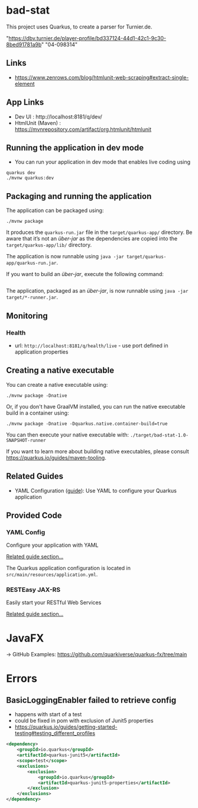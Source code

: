 # bad-stat

This project uses Quarkus, to create a parser for Turnier.de. 

"https://dbv.turnier.de/player-profile/bd337124-44d1-42c1-9c30-8bed91781a9b"
"04-098314"

## Links
 + https://www.zenrows.com/blog/htmlunit-web-scraping#extract-single-element

## App Links
 + Dev UI : http://localhost:8181/q/dev/
 + HtmlUnit (Maven) : https://mvnrepository.com/artifact/org.htmlunit/htmlunit 

## Running the application in dev mode
+ You can run your application in dev mode that enables live coding using

```shell script
quarkus dev
./mvnw quarkus:dev
```

## Packaging and running the application

The application can be packaged using:

```shell script
./mvnw package
```

It produces the `quarkus-run.jar` file in the `target/quarkus-app/` directory.
Be aware that it’s not an _über-jar_ as the dependencies are copied into the `target/quarkus-app/lib/` directory.

The application is now runnable using `java -jar target/quarkus-app/quarkus-run.jar`.

If you want to build an _über-jar_, execute the following command:

```shell script

```

The application, packaged as an _über-jar_, is now runnable using `java -jar target/*-runner.jar`.


## Monitoring
### Health 
+ url: `http://localhost:8181/q/health/live` - use port defined in application properties










## Creating a native executable

You can create a native executable using:

```shell script
./mvnw package -Dnative
```

Or, if you don't have GraalVM installed, you can run the native executable build in a container using:

```shell script
./mvnw package -Dnative -Dquarkus.native.container-build=true
```

You can then execute your native executable with: `./target/bad-stat-1.0-SNAPSHOT-runner`

If you want to learn more about building native executables, please consult <https://quarkus.io/guides/maven-tooling>.

## Related Guides

- YAML Configuration ([guide](https://quarkus.io/guides/config-yaml)): Use YAML to configure your Quarkus application

## Provided Code

### YAML Config

Configure your application with YAML

[Related guide section...](https://quarkus.io/guides/config-reference#configuration-examples)

The Quarkus application configuration is located in `src/main/resources/application.yml`.

### RESTEasy JAX-RS

Easily start your RESTful Web Services

[Related guide section...](https://quarkus.io/guides/getting-started#the-jax-rs-resources)

# JavaFX
-> GitHub Examples: https://github.com/quarkiverse/quarkus-fx/tree/main

# Errors

## BasicLoggingEnabler failed to retrieve config
+ happens with start of a test
+ could be fixed in pom with exclusion of Junit5 properties
+ https://quarkus.io/guides/getting-started-testing#testing_different_profiles

````xml
<dependency>
    <groupId>io.quarkus</groupId>
    <artifactId>quarkus-junit5</artifactId>
    <scope>test</scope>
    <exclusions>
        <exclusion>
            <groupId>io.quarkus</groupId>
            <artifactId>quarkus-junit5-properties</artifactId>
        </exclusion>
    </exclusions>
</dependency>
````
